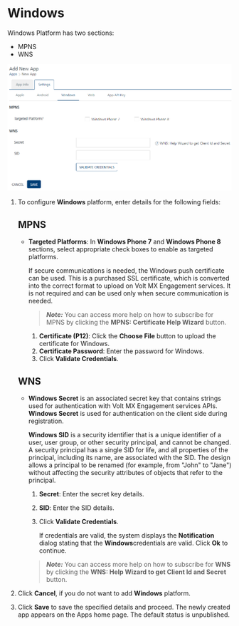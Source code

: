                            


Windows
=======

Windows Platform has two sections:

*   MPNS
*   WNS

![](../Resources/Images/Overview/Apps/windows_platform.png)

1.  To configure **Windows** platform, enter details for the following fields:
    
    MPNS
    ----
    
    *   **Targeted Platforms**: In **Windows Phone 7** and **Windows Phone 8** sections, select appropriate check boxes to enable as targeted platforms.
        
        If secure communications is needed, the Windows push certificate can be used. This is a purchased SSL certificate, which is converted into the correct format to upload on Volt MX Engagement services. It is not required and can be used only when secure communication is needed.
        
        > **_Note:_** You can access more help on how to subscribe for MPNS by clicking the **MPNS: Certificate Help Wizard** button.
        
        1.  **Certificate (P12)**: Click the **Choose File** button to upload the certificate for Windows.
        2.  **Certificate Password**: Enter the password for Windows.
        3.  Click **Validate Credentials**.
    
    WNS
    ---
    
    *   **Windows Secret** is an associated secret key that contains strings used for authentication with Volt MX Engagement services APIs. **Windows Secret** is used for authentication on the client side during registration.
        
        **Windows SID** is a security identifier that is a unique identifier of a user, user group, or other security principal, and cannot be changed. A security principal has a single SID for life, and all properties of the principal, including its name, are associated with the SID. The design allows a principal to be renamed (for example, from "John" to "Jane") without affecting the security attributes of objects that refer to the principal.
        
        1.  **Secret**: Enter the secret key details.
        2.  **SID**: Enter the SID details.
        3.  Click **Validate Credentials**.
            
            If credentials are valid, the system displays the **Notification** dialog stating that the **Windows**credentials are valid. Click **Ok** to continue.
            
        
        > **_Note:_** You can access more help on how to subscribe for **WNS** by clicking the **WNS: Help Wizard to get Client Id and Secret** button.
        
2.  Click **Cancel**, if you do not want to add **Windows** platform.
3.  Click **Save** to save the specified details and proceed. The newly created app appears on the Apps home page. The default status is unpublished.
